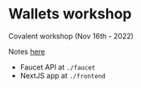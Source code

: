 # Wallets workshop

Covalent workshop (Nov 16th - 2022)

Notes [here](https://notes.hanchon.live/workshop-evmos-evmosjs-transactions.html)

- Faucet API at `./faucet`
- NextJS app at `./frontend`

